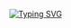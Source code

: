 [![Typing SVG](https://readme-typing-svg.herokuapp.com?color=%2336BCF7&lines=Ripretention)](https://git.io/typing-svg)
